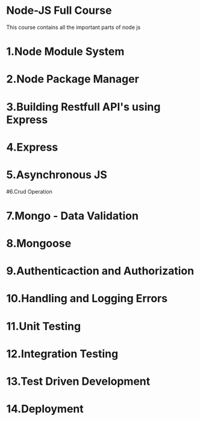 # Node-JS Full Course

This course contains all the important parts of node js
# 1.Node Module System
# 2.Node Package Manager
# 3.Building Restfull API's using Express
# 4.Express
# 5.Asynchronous JS
#6.Crud Operation
# 7.Mongo - Data Validation
# 8.Mongoose
# 9.Authenticaction and Authorization
# 10.Handling and Logging Errors
# 11.Unit Testing
# 12.Integration Testing
# 13.Test Driven Development
# 14.Deployment
